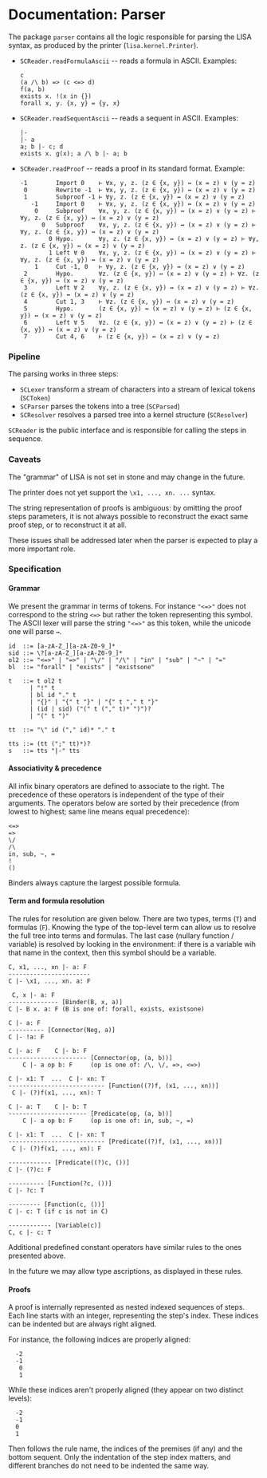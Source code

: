 Documentation: Parser
===

The package `parser` contains all the logic responsible for parsing
the LISA syntax, as produced by the printer (`lisa.kernel.Printer`).

* `SCReader.readFormulaAscii` -- reads a formula in ASCII. Examples:
  ```
  c
  (a /\ b) => (c <=> d)
  f(a, b)
  exists x. !(x in {})
  forall x, y. {x, y} = {y, x}
  ```
* `SCReader.readSequentAscii` -- reads a sequent in ASCII. Examples:
  ```
  |-
  |- a
  a; b |- c; d
  exists x. g(x); a /\ b |- a; b
  ```
* `SCReader.readProof` -- reads a proof in its standard format. Example:
  ```
  -1        Import 0    ⊢ ∀x, y, z. (z ∈ {x, y}) ↔ (x = z) ∨ (y = z)
   0        Rewrite -1  ⊢ ∀x, y, z. (z ∈ {x, y}) ↔ (x = z) ∨ (y = z)
   1        Subproof -1 ⊢ ∀y, z. (z ∈ {x, y}) ↔ (x = z) ∨ (y = z)
     -1     Import 0    ⊢ ∀x, y, z. (z ∈ {x, y}) ↔ (x = z) ∨ (y = z)
      0     Subproof    ∀x, y, z. (z ∈ {x, y}) ↔ (x = z) ∨ (y = z) ⊢ ∀y, z. (z ∈ {x, y}) ↔ (x = z) ∨ (y = z)
        0   Subproof    ∀x, y, z. (z ∈ {x, y}) ↔ (x = z) ∨ (y = z) ⊢ ∀y, z. (z ∈ {x, y}) ↔ (x = z) ∨ (y = z)
          0 Hypo.       ∀y, z. (z ∈ {x, y}) ↔ (x = z) ∨ (y = z) ⊢ ∀y, z. (z ∈ {x, y}) ↔ (x = z) ∨ (y = z)
          1 Left ∀ 0    ∀x, y, z. (z ∈ {x, y}) ↔ (x = z) ∨ (y = z) ⊢ ∀y, z. (z ∈ {x, y}) ↔ (x = z) ∨ (y = z)
      1     Cut -1, 0   ⊢ ∀y, z. (z ∈ {x, y}) ↔ (x = z) ∨ (y = z)
   2        Hypo.       ∀z. (z ∈ {x, y}) ↔ (x = z) ∨ (y = z) ⊢ ∀z. (z ∈ {x, y}) ↔ (x = z) ∨ (y = z)
   3        Left ∀ 2    ∀y, z. (z ∈ {x, y}) ↔ (x = z) ∨ (y = z) ⊢ ∀z. (z ∈ {x, y}) ↔ (x = z) ∨ (y = z)
   4        Cut 1, 3    ⊢ ∀z. (z ∈ {x, y}) ↔ (x = z) ∨ (y = z)
   5        Hypo.       (z ∈ {x, y}) ↔ (x = z) ∨ (y = z) ⊢ (z ∈ {x, y}) ↔ (x = z) ∨ (y = z)
   6        Left ∀ 5    ∀z. (z ∈ {x, y}) ↔ (x = z) ∨ (y = z) ⊢ (z ∈ {x, y}) ↔ (x = z) ∨ (y = z)
   7        Cut 4, 6    ⊢ (z ∈ {x, y}) ↔ (x = z) ∨ (y = z)
  ```

### Pipeline

The parsing works in three steps:
* `SCLexer` transform a stream of characters into a stream of lexical tokens (`SCToken`)
* `SCParser` parses the tokens into a tree (`SCParsed`)
* `SCResolver` resolves a parsed tree into a kernel structure (`SCResolver`)

`SCReader` is the public interface and is responsible for calling the steps in sequence.

### Caveats

The "grammar" of LISA is not set in stone and may change in the future.

The printer does not yet support the `\x1, ..., xn. ...` syntax.

The string representation of proofs is ambiguous: by omitting the proof steps parameters, it is not
always possible to reconstruct the exact same proof step, or to reconstruct it at all.

These issues shall be addressed later when the parser is expected to play a more
important role.

### Specification

#### Grammar

We present the grammar in terms of tokens. For instance `"<=>"` does not correspond to the
string `<=>` but rather the token representing this symbol. The ASCII lexer will parse
the string `"<=>"` as this token, while the unicode one will parse `↔`.

```
id  ::= [a-zA-Z_][a-zA-Z0-9_]*
sid ::= \?[a-zA-Z_][a-zA-Z0-9_]*
ol2 ::= "<=>" | "=>" | "\/" | "/\" | "in" | "sub" | "~" | "="
bl  ::= "forall" | "exists" | "existsone"

t   ::= t ol2 t
      | "!" t
      | bl id "." t
      | "{}" | "{" t "}" | "{" t "," t "}"
      | (id | sid) ("(" t ("," t)* ")")?
      | "(" t ")"

tt  ::= "\" id ("," id)* "." t

tts ::= (tt (";" tt)*)?
s   ::= tts "|-" tts
```

#### Associativity & precedence

All infix binary operators are defined to associate to the right.
The precedence of these operators is independent of the type of their arguments.
The operators below are sorted by their precedence (from lowest to highest;
same line means equal precedence):

```
<=>
=>
\/
/\
in, sub, ~, =
!
()
```

Binders always capture the largest possible formula.

#### Term and formula resolution

The rules for resolution are given below. There are two types, terms (`T`) and formulas (`F`).
Knowing the type of the top-level term can allow us to resolve the full tree into terms
and formulas. The last case (nullary function / variable) is resolved by looking in the
environment: if there is a variable wih that name in the context, then this symbol should be
a variable.

```
C, x1, ..., xn |- a: F
-----------------------
C |- \x1, ..., xn. a: F 

 C, x |- a: F
-------------- [Binder(B, x, a)]
C |- B x. a: F (B is one of: forall, exists, existsone)

C |- a: F
---------- [Connector(Neg, a)]
C |- !a: F

C |- a: F    C |- b: F
---------------------- [Connector(op, (a, b))]
    C |- a op b: F     (op is one of: /\, \/, =>, <=>)

C |- x1: T  ...  C |- xn: T
--------------------------- [Function((?)f, (x1, ..., xn))]
 C |- (?)f(x1, ..., xn): T

C |- a: T    C |- b: T
---------------------- [Predicate(op, (a, b))]
    C |- a op b: F     (op is one of: in, sub, ~, =)

C |- x1: T  ...  C |- xn: T
--------------------------- [Predicate((?)f, (x1, ..., xn))]
 C |- (?)f(x1, ..., xn): F

------------ [Predicate((?)c, ())]
C |- (?)c: F

---------- [Function(?c, ())]
C |- ?c: T

--------- [Function(c, ())]
C |- c: T (if c is not in C)

------------ [Variable(c)]
C, c |- c: T
```

Additional predefined constant operators have similar rules to the ones presented above.

In the future we may allow type ascriptions, as displayed in these rules.

#### Proofs

A proof is internally represented as nested indexed sequences of steps.
Each line starts with an integer, representing the step's index. These indices
can be indented but are always right aligned.

For instance, the following indices are properly aligned:
```
  -2
  -1
   0
   1
```

While these indices aren't properly aligned (they appear on two distinct levels):
```
  -2
  -1
  0
  1
```

Then follows the rule name, the indices of the premises (if any) and the bottom sequent.
Only the indentation of the step index matters, and different branches do not need to be indented
the same way.
